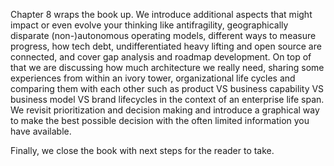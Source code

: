 Chapter 8 wraps the book up. We introduce additional aspects that might impact or even evolve your thinking like antifragility, geographically disparate (non-)autonomous operating models, different ways to measure progress, how tech debt, undifferentiated heavy lifting and open source are connected, and cover gap analysis and roadmap development. On top of that we are discussing how much architecture we really need, sharing some experiences from within an ivory tower, organizational life cycles and comparing them with each other such as product VS business capability VS business model VS brand lifecycles in the context of an enterprise life span. We revisit prioritization and decision making and introduce a graphical way to make the best possible decision with the often limited information you have available. 

Finally, we close the book with next steps for the reader to take.


